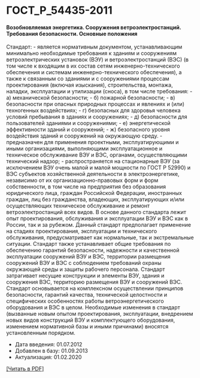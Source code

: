 # ГОСТ_Р_54435-2011

#### Возобновляемая энергетика. Сооружения ветроэлектростанций. Требования безопасности. Основные положения

Стандарт: - является нормативным документом, устанавливающим минимально необходимые требования к зданиям и сооружениям ветроэлектрических установок (ВЭУ) и ветроэлектростанций (ВЭС) (в том числе к входящим в их состав сетям инженерно-технического обеспечения и системам инженерно-технического обеспечения), а также к связанным со зданиями и с сооружениями процессам проектирования (включая изыскания), строительства, монтажа, наладки, эксплуатации и утилизации (сноса), в том числе требования: - а) механической безопасности; - б) пожарной безопасности; - в) безопасности при опасных природных процессах и явлениях и (или) техногенных воздействиях; - г) безопасных для здоровья человека условий пребывания в зданиях и сооружениях; - д) безопасности для пользователей зданиями и сооружениями; - е) энергетической эффективности зданий и сооружений; - ж) безопасного уровня воздействия зданий и сооружений на окружающую среду. - предназначен для применения проектными, эксплуатирующими и иными организациями, выполняющими эксплуатационное и техническое обслуживание ВЭУ и ВЭС, органами, осуществляющими технический надзор; - распространяется на стационарные ВЭУ (за исключением ВЭУ очень малой и малой мощности по ГОСТ Р 52990) и ВЭС субъектов хозяйственной деятельности в электроэнергетике, независимо от их организационно-правовых форм и форм собственности, в том числе на предприятия без образования юридического лица, граждан Российской Федерации, иностранных граждан, лиц без гражданства, владеющих, эксплуатирующих и/или осуществляющих техническое обслуживание и ремонт ветроэлектростанций всех видов. В основе данного стандарта лежит опыт проектирования, обслуживания и эксплуатации ВЭУ и ВЭС как в России, так и за рубежом. Данный стандарт предполагает применение на стадиях проектирования, эксплуатации и технического обслуживания, предусматривает как нормальные, так и экстремальные ситуации. Стандарт также устанавливает общие требования по обеспечению гарантий безопасности, надежности и качественной эксплуатации сооружений ВЭУ и ВЭС, территории размещения сооружений ВЭУ и ВЭС с соблюдением требований охраны окружающей среды и защиты рабочего персонала. Стандарт затрагивает несущие конструкции и элементы ВЭУ, здания и сооружения ВЭС, территорию размещения ВЭУ и сооружений ВЭС. Стандарт основывается на комплексном осуществлении принципов безопасности, гарантий качества, технической целостности и специфических особенностях работы ветроэнергетического оборудования и ВЭС в целом. Необходимые изменения в стандарт (вызванные новым опытом проектирования, эксплуатации, внедрением новых видов конструкций ВЭУ и комплектующего оборудования, изменением нормативной базы и иными причинами) вносятся установленным порядком.

- Дата введения: 01.07.2012
- Добавлен в базу: 01.09.2013
- Актуализация: 01.02.2020

<a onclick="openFileCallback('https://standartgost.ru/g/ГОСТ_Р_54435-2011.pdf', 'ГОСТ_Р_54435-2011.pdf');" href="#">[Читать в PDF]</a>